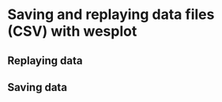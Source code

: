 Saving and replaying data files (CSV) with wesplot
==================================================

Replaying data
--------------

Saving data
-----------
